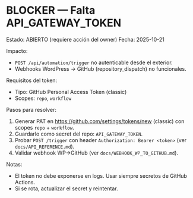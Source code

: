 # BLOCKER — Falta API_GATEWAY_TOKEN

Estado: ABIERTO (requiere acción del owner)
Fecha: 2025-10-21

Impacto:
- `POST /api/automation/trigger` no autenticable desde el exterior.
- Webhooks WordPress → GitHub (repository_dispatch) no funcionales.

Requisitos del token:
- Tipo: GitHub Personal Access Token (classic)
- Scopes: `repo`, `workflow`

Pasos para resolver:
1. Generar PAT en https://github.com/settings/tokens/new (classic) con scopes `repo` + `workflow`.
2. Guardarlo como secret del repo: `API_GATEWAY_TOKEN`.
3. Probar `POST /trigger` con header `Authorization: Bearer <token>` (ver `docs/API_REFERENCE.md`).
4. Validar webhook WP→GitHub (ver `docs/WEBHOOK_WP_TO_GITHUB.md`).

Notas:
- El token no debe exponerse en logs. Usar siempre secretos de GitHub Actions.
- Si se rota, actualizar el secret y reintentar.
